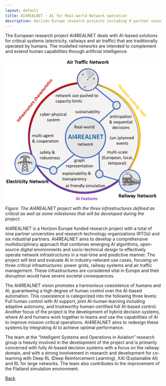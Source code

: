 ```yaml
---
layout: default
title: AI4REALNET - AI for Real-world Network operation 
description: Horizon Europe research projects including 9 partner universities
---
```


The European research project AI4REALNET deals with AI-based solutions for critical systems (electricity, railways and air traffic) that are traditionally operated by humans. The modelled networks are intended to complement and extend human capabilities through artificial intelligence. 

![Branching](./../../pictures/AI4REALNET.png)
_Figure: The AI4REALNET project with the three infrastructures defined as critical as well as some milestones that will be developed during the project._

AI4REALNET is a Horizon Europe funded research project with a total of nine partner universities and research technology organizations (RTOs) and six industrial partners. AI4REALNET aims to develop a comprehensive multidisciplinary approach that combines emerging AI algorithms, open-source digital environments and socio-technical design to effectively operate network infrastructures in a real-time and predictive manner. The project will test and evaluate AI in industry-relevant use cases, focusing on three critical infrastructures: power grids, railway systems and air traffic management. These infrastructures are considered vital in Europe and their disruption would have severe societal consequences.

The AI4REALNET vision promotes a harmonious coexistence of humans and AI, guaranteeing a high degree of human control over the AI-based automation. This coexistence is categorized into the following three levels: Full human control with AI support, joint AI-human learning including adaptive autonomy, and trustworthy human-certified full AI-based control. Another focus of the project is the development of hybrid decision systems, where AI and humans work together in teams and use the capabilities of AI to improve mission-critical operations. AI4REALNET aims to redesign these systems by integrating AI to achieve optimal performance.

The team at the “Intelligent Systems and Operations in Aviation” research group is heavily involved in the development of the project and is primarily concerned with fully AI-based decision systems with a focus on the railway domain, and with a strong involvement in research and development for co-learning with Deep RL (Deep Reinforcement Learning), XAI (Explainable AI) and RL for large networks. The team also contributes to the improvement of the Flatland simulation environment.

[Back](https://isandaiinaviation.github.io/pages/research.html)